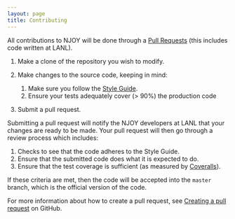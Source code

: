 ```yaml
---
layout: page
title: Contributing
---
```

All contributions to NJOY will be done through a [Pull Requests](https://help.github.com/articles/about-pull-requests/) (this includes code written at LANL).

 1. Make a clone of the repository you wish to modify.
 2. Make changes to the source code, keeping in mind:

    1. Make sure you follow the [Style Guide](Style/).
    2. Ensure your tests adequately cover (> 90%) the production code

 3. Submit a pull request.

Submitting a pull request will notify the NJOY developers at LANL that your changes are ready to be made. Your pull request will then go through a review process which includes:

1. Checks to see that the code adheres to the Style Guide.
2. Ensure that the submitted code does what it is expected to do.
3. Ensure that the test coverage is sufficient (as measured by [Coveralls](https://coveralls.io/github/njoy)).

If these criteria are met, then the code will be accepted into the `master` branch, which is the official version of the code.

For more information about how to create a pull request, see [Creating a pull request](https://help.github.com/articles/creating-a-pull-request/) on GitHub.

